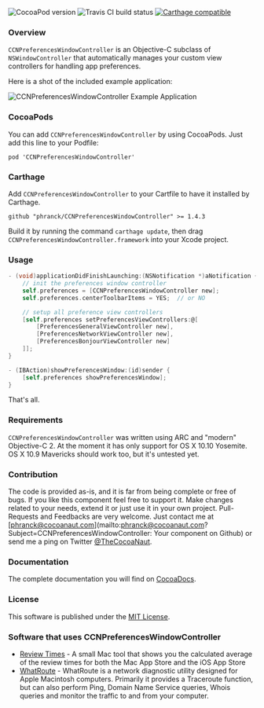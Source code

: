 ![CocoaPod version](https://img.shields.io/cocoapods/v/CCNPreferencesWindowController.svg?style=flat)
![Travis CI build status](https://travis-ci.org/phranck/CCNPreferencesWindowController.svg?branch=develop)
[![Carthage compatible](https://img.shields.io/badge/Carthage-compatible-4BC51D.svg?style=flat)](https://github.com/Carthage/Carthage)

### Overview

`CCNPreferencesWindowController` is an Objective-C subclass of `NSWindowController` that automatically manages your custom view controllers for handling app preferences. 

Here is a shot of the included example application:

![CCNPreferencesWindowController Example Application](https://cocoanaut.com/files/webImages/github/CCNPreferencesWindowController.gif)


### CocoaPods

You can add `CCNPreferencesWindowController` by using CocoaPods. Just add this line to your Podfile:

```
pod 'CCNPreferencesWindowController'
```

### Carthage

Add `CCNPreferencesWindowController` to your Cartfile to have it installed by Carthage.

```
github "phranck/CCNPreferencesWindowController" >= 1.4.3
```

Build it by running the command `carthage update`, then drag `CCNPreferencesWindowController.framework` into your Xcode project.


### Usage

```Objective-C
- (void)applicationDidFinishLaunching:(NSNotification *)aNotification {
    // init the preferences window controller
    self.preferences = [CCNPreferencesWindowController new];
    self.preferences.centerToolbarItems = YES;	// or NO

    // setup all preference view controllers
    [self.preferences setPreferencesViewControllers:@[
        [PreferencesGeneralViewController new],
        [PreferencesNetworkViewController new],
        [PreferencesBonjourViewController new]
    ]];
}

- (IBAction)showPreferencesWindow:(id)sender {
    [self.preferences showPreferencesWindow];
}

```

That's all.


### Requirements

`CCNPreferencesWindowController` was written using ARC and "modern" Objective-C 2. At the moment it has only support for OS X 10.10 Yosemite. OS X 10.9 Mavericks should work too, but it's untested yet.


### Contribution

The code is provided as-is, and it is far from being complete or free of bugs. If you like this component feel free to support it. Make changes related to your needs, extend it or just use it in your own project. Pull-Requests and Feedbacks are very welcome. Just contact me at [phranck@cocoanaut.com](mailto:phranck@cocoanaut.com?Subject=CCNPreferencesWindowController: Your component on Github) or send me a ping on Twitter [@TheCocoaNaut](http://twitter.com/TheCocoaNaut). 


### Documentation
The complete documentation you will find on [CocoaDocs](http://cocoadocs.org/docsets/CCNPreferencesWindowController/).


### License
This software is published under the [MIT License](http://cocoanaut.mit-license.org).


### Software that uses CCNPreferencesWindowController

* [Review Times](http://reviewtimes.cocoanaut.com) - A small Mac tool that shows you the calculated average of the review times for both the Mac App Store and the iOS App Store
* [WhatRoute](https://www.whatroute.net) - WhatRoute is a network diagnostic utility designed for Apple Macintosh computers. Primarily it provides a Traceroute function, but can also perform Ping, Domain Name Service queries, Whois queries and monitor the traffic to and from your computer.
